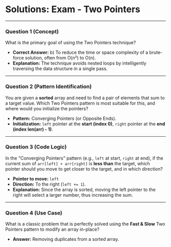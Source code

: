 
# Solutions: Exam - Two Pointers

---

### Question 1 (Concept)

What is the primary goal of using the Two Pointers technique?

- **Correct Answer:** b) To reduce the time or space complexity of a brute-force solution, often from O(n²) to O(n).
- **Explanation:** The technique avoids nested loops by intelligently traversing the data structure in a single pass.

---

### Question 2 (Pattern Identification)

You are given a **sorted** array and need to find a pair of elements that sum to a target value. Which Two Pointers pattern is most suitable for this, and where would you initialize the pointers?

- **Pattern:** Converging Pointers (or Opposite Ends).
- **Initialization:** `left` pointer at the **start (index 0)**, `right` pointer at the **end (index len(arr) - 1)**.

---

### Question 3 (Code Logic)

In the "Converging Pointers" pattern (e.g., `left` at start, `right` at end), if the current sum of `arr[left] + arr[right]` is **less than** the target, which pointer should you move to get closer to the target, and in which direction?

- **Pointer to move:** `left`
- **Direction:** To the right (`left += 1`).
- **Explanation:** Since the array is sorted, moving the left pointer to the right will select a larger number, thus increasing the sum.

---

### Question 4 (Use Case)

What is a classic problem that is perfectly solved using the **Fast & Slow** Two Pointers pattern to modify an array in-place?

- **Answer:** Removing duplicates from a sorted array.

